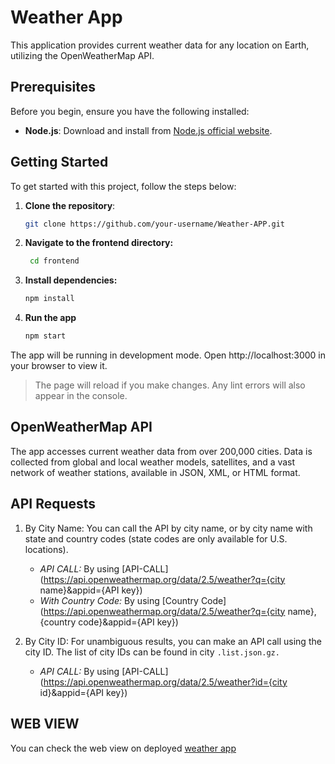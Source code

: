 # Weather App

This application provides current weather data for any location on Earth, utilizing the OpenWeatherMap API.

## Prerequisites

Before you begin, ensure you have the following installed:

- **Node.js**: Download and install from [Node.js official website](https://nodejs.org/).

## Getting Started

To get started with this project, follow the steps below:

1. **Clone the repository**:
   ```bash
   git clone https://github.com/your-username/Weather-APP.git

2. **Navigate to the frontend directory:**
   ```bash
    cd frontend

3. **Install dependencies:**
    ```bash
    npm install

4. **Run the app**
    ```bash
    npm start

The app will be running in development mode. Open http://localhost:3000 in your browser to view it.

>The page will reload if you make changes. Any lint errors will also appear in the console.
     

## OpenWeatherMap API
The app accesses current weather data from over 200,000 cities. Data is collected from global and local weather models, satellites, and a vast network of weather stations, available in JSON, XML, or HTML format.

## API Requests
1. By City Name:
You can call the API by city name, or by city name with state and country codes (state codes are only available for U.S. locations).
    - *API CALL:* By using [API-CALL](https://api.openweathermap.org/data/2.5/weather?q={city name}&appid={API key})
    - *With Country Code:* By using [Country Code](https://api.openweathermap.org/data/2.5/weather?q={city name},{country code}&appid={API key})

2. By City ID:
For unambiguous results, you can make an API call using the city ID. The list of city IDs can be found in city `.list.json.gz.`
    - *API CALL:* By using [API-CALL](https://api.openweathermap.org/data/2.5/weather?id={city id}&appid={API key})

## WEB VIEW
You can check the web view on deployed [weather app](https://weather-app-theta-two-59.vercel.app/)


